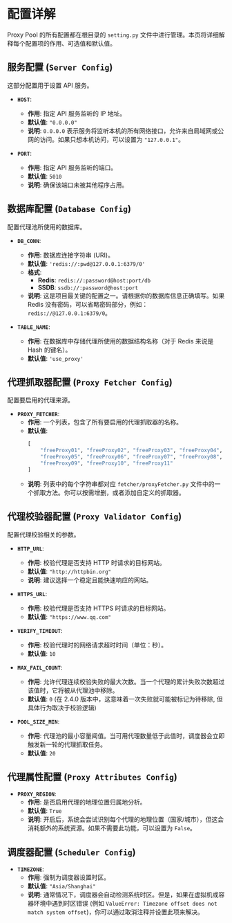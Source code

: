 # 配置详解

Proxy Pool 的所有配置都在根目录的 `setting.py` 文件中进行管理。本页将详细解释每个配置项的作用、可选值和默认值。

## 服务配置 (`Server Config`)

这部分配置用于设置 API 服务。

-   **`HOST`**:
    -   **作用**: 指定 API 服务监听的 IP 地址。
    -   **默认值**: `"0.0.0.0"`
    -   **说明**: `0.0.0.0` 表示服务将监听本机的所有网络接口，允许来自局域网或公网的访问。如果只想本机访问，可以设置为 `"127.0.0.1"`。

-   **`PORT`**:
    -   **作用**: 指定 API 服务监听的端口。
    -   **默认值**: `5010`
    -   **说明**: 确保该端口未被其他程序占用。

## 数据库配置 (`Database Config`)

配置代理池所使用的数据库。

-   **`DB_CONN`**:
    -   **作用**: 数据库连接字符串 (URI)。
    -   **默认值**: `'redis://:pwd@127.0.0.1:6379/0'`
    -   **格式**:
        -   **Redis**: `redis://:password@host:port/db`
        -   **SSDB**: `ssdb://:password@host:port`
    -   **说明**: 这是项目最关键的配置之一。请根据你的数据库信息正确填写。如果 Redis 没有密码，可以省略密码部分，例如：`redis://@127.0.0.1:6379/0`。

-   **`TABLE_NAME`**:
    -   **作用**: 在数据库中存储代理所使用的数据结构名称（对于 Redis 来说是 Hash 的键名）。
    -   **默认值**: `'use_proxy'`

## 代理抓取器配置 (`Proxy Fetcher Config`)

配置要启用的代理来源。

-   **`PROXY_FETCHER`**:
    -   **作用**: 一个列表，包含了所有要启用的代理抓取器的名称。
    -   **默认值**:
        ```python
        [
            "freeProxy01", "freeProxy02", "freeProxy03", "freeProxy04",
            "freeProxy05", "freeProxy06", "freeProxy07", "freeProxy08",
            "freeProxy09", "freeProxy10", "freeProxy11"
        ]
        ```
    -   **说明**: 列表中的每个字符串都对应 `fetcher/proxyFetcher.py` 文件中的一个抓取方法。你可以按需增删，或者添加自定义的抓取器。

## 代理校验器配置 (`Proxy Validator Config`)

配置代理校验相关的参数。

-   **`HTTP_URL`**:
    -   **作用**: 校验代理是否支持 HTTP 时请求的目标网站。
    -   **默认值**: `"http://httpbin.org"`
    -   **说明**: 建议选择一个稳定且能快速响应的网站。

-   **`HTTPS_URL`**:
    -   **作用**: 校验代理是否支持 HTTPS 时请求的目标网站。
    -   **默认值**: `"https://www.qq.com"`

-   **`VERIFY_TIMEOUT`**:
    -   **作用**: 校验代理时的网络请求超时时间（单位：秒）。
    -   **默认值**: `10`

-   **`MAX_FAIL_COUNT`**:
    -   **作用**: 允许代理连续校验失败的最大次数。当一个代理的累计失败次数超过该值时，它将被从代理池中移除。
    -   **默认值**: `0` (在 2.4.0 版本中，这意味着一次失败就可能被标记为待移除, 但具体行为取决于校验逻辑)

-   **`POOL_SIZE_MIN`**:
    -   **作用**: 代理池的最小容量阈值。当可用代理数量低于此值时，调度器会立即触发新一轮的代理抓取任务。
    -   **默认值**: `20`

## 代理属性配置 (`Proxy Attributes Config`)

-   **`PROXY_REGION`**:
    -   **作用**: 是否启用代理的地理位置归属地分析。
    -   **默认值**: `True`
    -   **说明**: 开启后，系统会尝试识别每个代理的地理位置（国家/城市），但这会消耗额外的系统资源。如果不需要此功能，可以设置为 `False`。

## 调度器配置 (`Scheduler Config`)

-   **`TIMEZONE`**:
    -   **作用**: 强制为调度器设置时区。
    -   **默认值**: `"Asia/Shanghai"`
    -   **说明**: 通常情况下，调度器会自动检测系统时区。但是，如果在虚拟机或容器环境中遇到时区错误 (例如 `ValueError: Timezone offset does not match system offset`)，你可以通过取消注释并设置此项来解决。